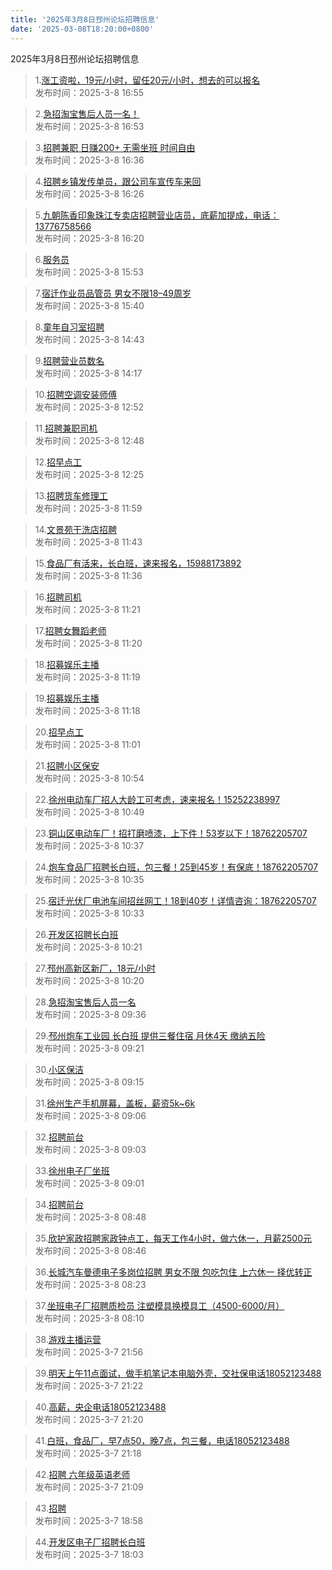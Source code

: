 ```yaml
---
title: '2025年3月8日邳州论坛招聘信息'
date: '2025-03-08T18:20:00+0800'
---
```

2025年3月8日邳州论坛招聘信息
<!--more-->
>1.[涨工资啦，19元/小时，留任20元/小时，想去的可以报名](https://www.pzzc.net/forum.php?mod=viewthread&tid=10496359)<br>
>发布时间：2025-3-8 16:55

>2.[急招淘宝售后人员一名！](https://www.pzzc.net/forum.php?mod=viewthread&tid=10496358)<br>
>发布时间：2025-3-8 16:53

>3.[招聘兼职 日赚200+ 无需坐班 时间自由](https://www.pzzc.net/forum.php?mod=viewthread&tid=10496351)<br>
>发布时间：2025-3-8 16:36

>4.[招聘乡镇发传单员，跟公司车宣传车来回](https://www.pzzc.net/forum.php?mod=viewthread&tid=10496348)<br>
>发布时间：2025-3-8 16:26

>5.[九朝陈香印象珠江专卖店招聘营业店员，底薪加提成，电话：13776758566](https://www.pzzc.net/forum.php?mod=viewthread&tid=10496347)<br>
>发布时间：2025-3-8 16:20

>6.[服务员](https://www.pzzc.net/forum.php?mod=viewthread&tid=10496343)<br>
>发布时间：2025-3-8 15:53

>7.[宿迁作业员品管员 男女不限18–49周岁](https://www.pzzc.net/forum.php?mod=viewthread&tid=10496340)<br>
>发布时间：2025-3-8 15:40

>8.[童年自习室招聘](https://www.pzzc.net/forum.php?mod=viewthread&tid=10496330)<br>
>发布时间：2025-3-8 14:43

>9.[招聘营业员数名](https://www.pzzc.net/forum.php?mod=viewthread&tid=10496328)<br>
>发布时间：2025-3-8 14:17

>10.[招聘空调安装师傅](https://www.pzzc.net/forum.php?mod=viewthread&tid=10496323)<br>
>发布时间：2025-3-8 12:52

>11.[招聘兼职司机](https://www.pzzc.net/forum.php?mod=viewthread&tid=10496321)<br>
>发布时间：2025-3-8 12:48

>12.[招早点工](https://www.pzzc.net/forum.php?mod=viewthread&tid=10496316)<br>
>发布时间：2025-3-8 12:25

>13.[招聘货车修理工](https://www.pzzc.net/forum.php?mod=viewthread&tid=10496310)<br>
>发布时间：2025-3-8 11:59

>14.[文景苑干洗店招聘](https://www.pzzc.net/forum.php?mod=viewthread&tid=10496309)<br>
>发布时间：2025-3-8 11:43

>15.[食品厂有活来，长白班，速来报名，15988173892](https://www.pzzc.net/forum.php?mod=viewthread&tid=10496308)<br>
>发布时间：2025-3-8 11:36

>16.[招聘司机](https://www.pzzc.net/forum.php?mod=viewthread&tid=10496306)<br>
>发布时间：2025-3-8 11:21

>17.[招聘女舞蹈老师](https://www.pzzc.net/forum.php?mod=viewthread&tid=10496304)<br>
>发布时间：2025-3-8 11:20

>18.[招募娱乐主播](https://www.pzzc.net/forum.php?mod=viewthread&tid=10496303)<br>
>发布时间：2025-3-8 11:19

>19.[招募娱乐主播](https://www.pzzc.net/forum.php?mod=viewthread&tid=10496302)<br>
>发布时间：2025-3-8 11:18

>20.[招早点工](https://www.pzzc.net/forum.php?mod=viewthread&tid=10496298)<br>
>发布时间：2025-3-8 11:01

>21.[招聘小区保安](https://www.pzzc.net/forum.php?mod=viewthread&tid=10496296)<br>
>发布时间：2025-3-8 10:54

>22.[徐州电动车厂招人大龄工可考虑，速来报名！15252238997](https://www.pzzc.net/forum.php?mod=viewthread&tid=10496295)<br>
>发布时间：2025-3-8 10:49

>23.[铜山区电动车厂！招打磨喷漆，上下件！53岁以下！18762205707](https://www.pzzc.net/forum.php?mod=viewthread&tid=10496293)<br>
>发布时间：2025-3-8 10:37

>24.[炮车食品厂招聘长白班，包三餐！25到45岁！有保底！18762205707](https://www.pzzc.net/forum.php?mod=viewthread&tid=10496292)<br>
>发布时间：2025-3-8 10:35

>25.[宿迁光伏厂电池车间招丝网工！18到40岁！详情咨询：18762205707](https://www.pzzc.net/forum.php?mod=viewthread&tid=10496291)<br>
>发布时间：2025-3-8 10:33

>26.[开发区招聘长白班](https://www.pzzc.net/forum.php?mod=viewthread&tid=10496290)<br>
>发布时间：2025-3-8 10:21

>27.[邳州高新区新厂，18元/小时](https://www.pzzc.net/forum.php?mod=viewthread&tid=10496289)<br>
>发布时间：2025-3-8 10:20

>28.[急招淘宝售后人员一名](https://www.pzzc.net/forum.php?mod=viewthread&tid=10496278)<br>
>发布时间：2025-3-8 09:36

>29.[邳州炮车工业园 长白班 提供三餐住宿 月休4天 缴纳五险](https://www.pzzc.net/forum.php?mod=viewthread&tid=10496271)<br>
>发布时间：2025-3-8 09:21

>30.[小区保洁](https://www.pzzc.net/forum.php?mod=viewthread&tid=10496269)<br>
>发布时间：2025-3-8 09:15

>31.[徐州生产手机屏幕，盖板，薪资5k~6k](https://www.pzzc.net/forum.php?mod=viewthread&tid=10496266)<br>
>发布时间：2025-3-8 09:06

>32.[招聘前台](https://www.pzzc.net/forum.php?mod=viewthread&tid=10496265)<br>
>发布时间：2025-3-8 09:03

>33.[徐州电子厂坐班](https://www.pzzc.net/forum.php?mod=viewthread&tid=10496263)<br>
>发布时间：2025-3-8 09:01

>34.[招聘前台](https://www.pzzc.net/forum.php?mod=viewthread&tid=10496258)<br>
>发布时间：2025-3-8 08:48

>35.[欣护家政招聘家政钟点工，每天工作4小时，做六休一，月薪2500元](https://www.pzzc.net/forum.php?mod=viewthread&tid=10496255)<br>
>发布时间：2025-3-8 08:46

>36.[长城汽车曼德电子多岗位招聘 男女不限 包吃包住 上六休一 择优转正](https://www.pzzc.net/forum.php?mod=viewthread&tid=10496246)<br>
>发布时间：2025-3-8 08:23

>37.[坐班电子厂招聘质检员  注塑模具换模具工（4500-6000/月）](https://www.pzzc.net/forum.php?mod=viewthread&tid=10496244)<br>
>发布时间：2025-3-8 08:10

>38.[游戏主播运营](https://www.pzzc.net/forum.php?mod=viewthread&tid=10496229)<br>
>发布时间：2025-3-7 21:56

>39.[明天上午11点面试，做手机笔记本电脑外壳，交社保电话18052123488](https://www.pzzc.net/forum.php?mod=viewthread&tid=10496223)<br>
>发布时间：2025-3-7 21:22

>40.[高薪，央企电话18052123488](https://www.pzzc.net/forum.php?mod=viewthread&tid=10496222)<br>
>发布时间：2025-3-7 21:20

>41.[白班，食品厂，早7点50，晚7点，包三餐，电话18052123488](https://www.pzzc.net/forum.php?mod=viewthread&tid=10496221)<br>
>发布时间：2025-3-7 21:18

>42.[招聘 六年级英语老师](https://www.pzzc.net/forum.php?mod=viewthread&tid=10496220)<br>
>发布时间：2025-3-7 21:09

>43.[招聘](https://www.pzzc.net/forum.php?mod=viewthread&tid=10496204)<br>
>发布时间：2025-3-7 18:58

>44.[开发区电子厂招聘长白班](https://www.pzzc.net/forum.php?mod=viewthread&tid=10496195)<br>
>发布时间：2025-3-7 18:03

